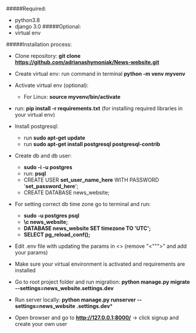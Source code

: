 #####Required:
* python3.8
* django 3.0
#####Optional:
* virtual env

#####Installation process:
* Clone repository: **git clone https://github.com/adrianashymoniak/News-website.git**
* Create virtual env:  run command in terminal **python -m venv myvenv**
* Activate virtual env (optional): 
    - For Linux: **source myvenv/bin/activate**
* run: **pip install -r requirements.txt** (for installing required libraries in your virtual env)
* Install postgresql: 
    - run **sudo apt-get update** 
    - run **sudo apt-get install postgresql postgresql-contrib**

* Create db and db user: 
    * **sudo -i -u postgres**
    * run: **psql**
    * CREATE USER **set_user_name_here** WITH PASSWORD '**set_password_here**';
    * CREATE DATABASE news_website;
    
* For setting correct db time zone go to terminal and run:
    * **sudo -u postgres psql**
    * **\c news_website;**
    * **DATABASE news_website SET timezone TO 'UTC';**
    * **SELECT pg_reload_conf();**
    
* Edit .env file with updating the params in <> (remove "<""">" and add your
 params)
* Make sure your virtual environment is activated and requirements are installed    
* Go to root project folder and run migration: **python manage.py migrate
 --settings=news_website.settings.dev**
* Run server locally: **python manage.py runserver --settings=news_website
.settings.dev***
* Open browser and go to  **http://127.0.0.1:8000/** -> click signup and create your own user
 


